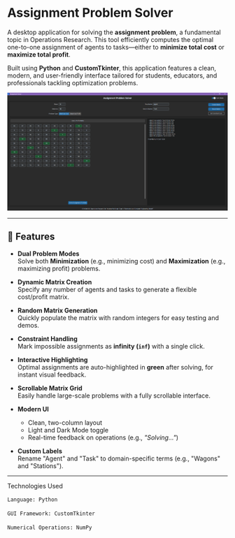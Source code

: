 # Assignment Problem Solver

A desktop application for solving the **assignment problem**, a fundamental topic in Operations Research. This tool efficiently computes the optimal one-to-one assignment of agents to tasks—either to **minimize total cost** or **maximize total profit**.

Built using **Python** and **CustomTkinter**, this application features a clean, modern, and user-friendly interface tailored for students, educators, and professionals tackling optimization problems.

![alt text](image.png)

---

## 🔧 Features

- **Dual Problem Modes**  
  Solve both **Minimization** (e.g., minimizing cost) and **Maximization** (e.g., maximizing profit) problems.

- **Dynamic Matrix Creation**  
  Specify any number of agents and tasks to generate a flexible cost/profit matrix.

- **Random Matrix Generation**  
  Quickly populate the matrix with random integers for easy testing and demos.

- **Constraint Handling**  
  Mark impossible assignments as **infinity (`inf`)** with a single click.

- **Interactive Highlighting**  
  Optimal assignments are auto-highlighted in **green** after solving, for instant visual feedback.

- **Scrollable Matrix Grid**  
  Easily handle large-scale problems with a fully scrollable interface.

- **Modern UI**

  - Clean, two-column layout
  - Light and Dark Mode toggle
  - Real-time feedback on operations (e.g., _"Solving..."_)

- **Custom Labels**  
  Rename "Agent" and "Task" to domain-specific terms (e.g., "Wagons" and "Stations").

---

Technologies Used

    Language: Python

    GUI Framework: CustomTkinter

    Numerical Operations: NumPy
